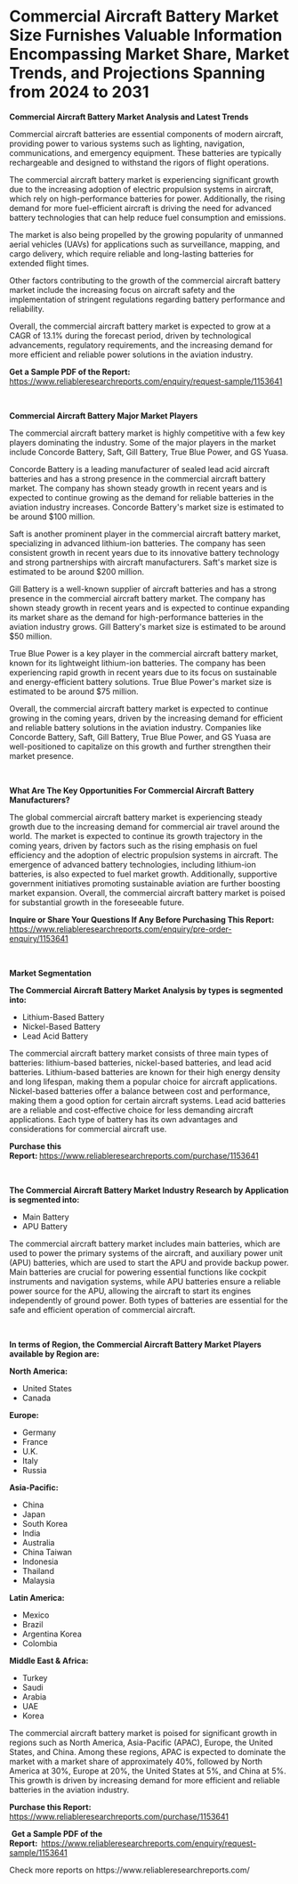 <p><h1>Commercial Aircraft Battery Market Size Furnishes Valuable Information Encompassing Market Share, Market Trends, and Projections Spanning from 2024 to 2031</h1></p><p><strong>Commercial Aircraft Battery Market Analysis and Latest Trends</strong></p>
<p><p>Commercial aircraft batteries are essential components of modern aircraft, providing power to various systems such as lighting, navigation, communications, and emergency equipment. These batteries are typically rechargeable and designed to withstand the rigors of flight operations.</p><p>The commercial aircraft battery market is experiencing significant growth due to the increasing adoption of electric propulsion systems in aircraft, which rely on high-performance batteries for power. Additionally, the rising demand for more fuel-efficient aircraft is driving the need for advanced battery technologies that can help reduce fuel consumption and emissions.</p><p>The market is also being propelled by the growing popularity of unmanned aerial vehicles (UAVs) for applications such as surveillance, mapping, and cargo delivery, which require reliable and long-lasting batteries for extended flight times.</p><p>Other factors contributing to the growth of the commercial aircraft battery market include the increasing focus on aircraft safety and the implementation of stringent regulations regarding battery performance and reliability.</p><p>Overall, the commercial aircraft battery market is expected to grow at a CAGR of 13.1% during the forecast period, driven by technological advancements, regulatory requirements, and the increasing demand for more efficient and reliable power solutions in the aviation industry.</p></p>
<p><strong>Get a Sample PDF of the Report:&nbsp;</strong> <a href="https://www.reliableresearchreports.com/enquiry/request-sample/1153641">https://www.reliableresearchreports.com/enquiry/request-sample/1153641</a></p>
<p>&nbsp;</p>
<p><strong>Commercial Aircraft Battery Major Market Players</strong></p>
<p><p>The commercial aircraft battery market is highly competitive with a few key players dominating the industry. Some of the major players in the market include Concorde Battery, Saft, Gill Battery, True Blue Power, and GS Yuasa.</p><p>Concorde Battery is a leading manufacturer of sealed lead acid aircraft batteries and has a strong presence in the commercial aircraft battery market. The company has shown steady growth in recent years and is expected to continue growing as the demand for reliable batteries in the aviation industry increases. Concorde Battery's market size is estimated to be around $100 million.</p><p>Saft is another prominent player in the commercial aircraft battery market, specializing in advanced lithium-ion batteries. The company has seen consistent growth in recent years due to its innovative battery technology and strong partnerships with aircraft manufacturers. Saft's market size is estimated to be around $200 million.</p><p>Gill Battery is a well-known supplier of aircraft batteries and has a strong presence in the commercial aircraft battery market. The company has shown steady growth in recent years and is expected to continue expanding its market share as the demand for high-performance batteries in the aviation industry grows. Gill Battery's market size is estimated to be around $50 million.</p><p>True Blue Power is a key player in the commercial aircraft battery market, known for its lightweight lithium-ion batteries. The company has been experiencing rapid growth in recent years due to its focus on sustainable and energy-efficient battery solutions. True Blue Power's market size is estimated to be around $75 million.</p><p>Overall, the commercial aircraft battery market is expected to continue growing in the coming years, driven by the increasing demand for efficient and reliable battery solutions in the aviation industry. Companies like Concorde Battery, Saft, Gill Battery, True Blue Power, and GS Yuasa are well-positioned to capitalize on this growth and further strengthen their market presence.</p></p>
<p>&nbsp;</p>
<p><strong>What Are The Key Opportunities For Commercial Aircraft Battery Manufacturers?</strong></p>
<p><p>The global commercial aircraft battery market is experiencing steady growth due to the increasing demand for commercial air travel around the world. The market is expected to continue its growth trajectory in the coming years, driven by factors such as the rising emphasis on fuel efficiency and the adoption of electric propulsion systems in aircraft. The emergence of advanced battery technologies, including lithium-ion batteries, is also expected to fuel market growth. Additionally, supportive government initiatives promoting sustainable aviation are further boosting market expansion. Overall, the commercial aircraft battery market is poised for substantial growth in the foreseeable future.</p></p>
<p><strong>Inquire or Share Your Questions If Any Before Purchasing This Report:</strong> <a href="https://www.reliableresearchreports.com/enquiry/pre-order-enquiry/1153641">https://www.reliableresearchreports.com/enquiry/pre-order-enquiry/1153641</a></p>
<p>&nbsp;</p>
<p><strong>Market Segmentation</strong></p>
<p><strong>The Commercial Aircraft Battery Market Analysis by types is segmented into:</strong></p>
<p><ul><li>Lithium-Based Battery</li><li>Nickel-Based Battery</li><li>Lead Acid Battery</li></ul></p>
<p><p>The commercial aircraft battery market consists of three main types of batteries: lithium-based batteries, nickel-based batteries, and lead acid batteries. Lithium-based batteries are known for their high energy density and long lifespan, making them a popular choice for aircraft applications. Nickel-based batteries offer a balance between cost and performance, making them a good option for certain aircraft systems. Lead acid batteries are a reliable and cost-effective choice for less demanding aircraft applications. Each type of battery has its own advantages and considerations for commercial aircraft use.</p></p>
<p><strong>Purchase this Report:&nbsp;</strong><a href="https://www.reliableresearchreports.com/purchase/1153641">https://www.reliableresearchreports.com/purchase/1153641</a></p>
<p>&nbsp;</p>
<p><strong>The Commercial Aircraft Battery Market Industry Research by Application is segmented into:</strong></p>
<p><ul><li>Main Battery</li><li>APU Battery</li></ul></p>
<p><p>The commercial aircraft battery market includes main batteries, which are used to power the primary systems of the aircraft, and auxiliary power unit (APU) batteries, which are used to start the APU and provide backup power. Main batteries are crucial for powering essential functions like cockpit instruments and navigation systems, while APU batteries ensure a reliable power source for the APU, allowing the aircraft to start its engines independently of ground power. Both types of batteries are essential for the safe and efficient operation of commercial aircraft.</p></p>
<p>&nbsp;</p>
<p><strong>In terms of Region, the Commercial Aircraft Battery Market Players available by Region are:</strong></p>
<p>
    <p> <strong> North America: </strong>
        <ul>
            <li>United States</li>
            <li>Canada</li>
        </ul>
        </p> 
    <p> <strong> Europe: </strong>
        <ul>
            <li>Germany</li>
            <li>France</li>
            <li>U.K.</li>
            <li>Italy</li>
            <li>Russia</li>
        </ul>
        </p> 
    <p> <strong> Asia-Pacific: </strong>
        <ul>
            <li>China</li>
            <li>Japan</li>
            <li>South Korea</li>
            <li>India</li>
            <li>Australia</li>
            <li>China Taiwan</li>
            <li>Indonesia</li>
            <li>Thailand</li>
            <li>Malaysia</li>
        </ul>
        </p> 
    <p> <strong> Latin America: </strong>
        <ul>
            <li>Mexico</li>
            <li>Brazil</li>
            <li>Argentina Korea</li>
            <li>Colombia</li>
        </ul>
        </p> 
    <p> <strong> Middle East & Africa: </strong>
        <ul>
            <li>Turkey</li>
            <li>Saudi</li>
            <li>Arabia</li>
            <li>UAE</li>
            <li>Korea</li>
        </ul>
    </p>
    </p>
<p><p>The commercial aircraft battery market is poised for significant growth in regions such as North America, Asia-Pacific (APAC), Europe, the United States, and China. Among these regions, APAC is expected to dominate the market with a market share of approximately 40%, followed by North America at 30%, Europe at 20%, the United States at 5%, and China at 5%. This growth is driven by increasing demand for more efficient and reliable batteries in the aviation industry.</p></p>
<p><strong>Purchase this Report: </strong><a href="https://www.reliableresearchreports.com/purchase/1153641">https://www.reliableresearchreports.com/purchase/1153641</a></p>
<p>&nbsp;<strong>Get a Sample PDF of the Report:&nbsp;&nbsp;</strong><a href="https://www.reliableresearchreports.com/enquiry/request-sample/1153641">https://www.reliableresearchreports.com/enquiry/request-sample/1153641</a></p>
<p><strong></strong></p>
<p>Check more reports on https://www.reliableresearchreports.com/</p>